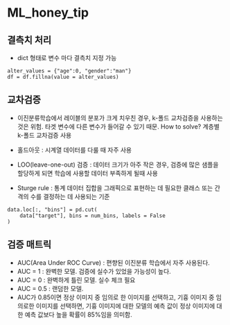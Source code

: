 # ML_honey_tip

## 결측치 처리
- dict 형태로 변수 마다 결측치 지정 가능
``` python3
alter_values = {"age":0, "gender":"man"}
df = df.fillna(value = alter_values)
```

## 교차검증
- 이진분류학습에서 레이블의 분포가 크게 치우친 경우, k-폴드 교차검증을 사용하는 것은 위험. 타겟 변수에 다른 변수가 들어갈 수 있기 때문. How to solve? 계층별 k-폴드 교차검증 사용

- 홀드아웃 : 시계열 데이터를 다룰 때 자주 사용

- LOO(leave-one-out) 검증 : 데이터 크기가 아주 작은 경우, 검증에 많은 샘플을 할당하게 되면 학습에 사용할 데이터 부족하게 될때 사용
- Sturge rule : 통계 데이터 집합을 그래픽으로 표현하는 데 필요한 클래스 또는 간격의 수를 결정하는 데 사용되는 기준

``` python3
data.loc[:, "bins"] = pd.cut(
    data["target"], bins = num_bins, labels = False
)
```

## 검증 매트릭
- AUC(Area Under ROC Curve) : 편향된 이진분류 학습에서 자주 사용된다.
- AUC = 1 : 완벽한 모델. 검증에 실수가 있었을 가능성이 높다.
- AUC = 0 : 완벽하게 틀린 모델. 실수 체크 필요
- AUC = 0.5 : 랜덤한 모델.
- AUC가 0.85이면 정상 이미지 중 임의로 한 이미지를 선택하고, 기흉 이미지 중 임의로한 이미지를 선택하면, 기흉 이미지에 대한 모델의 예측 값이 정상 이미지에 대한 예측 값보다 높을 확률이 85%임을 의미함.

